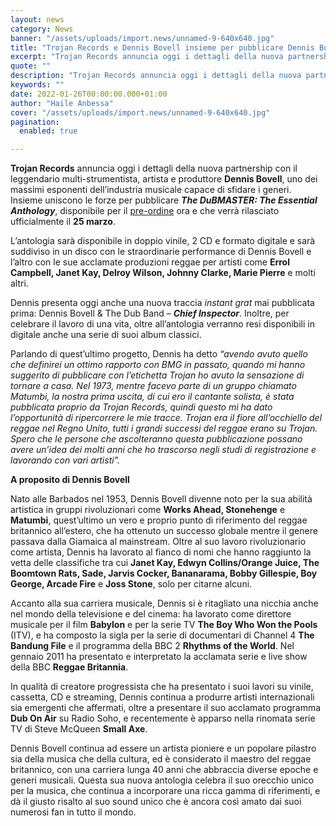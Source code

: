 ```yaml
---
layout: news
category: News
banner: "/assets/uploads/import.news/unnamed-9-640x640.jpg"
title: "Trojan Records e Dennis Bovell insieme per pubblicare Dennis Bovell – The DuBMASTER: The Essential Anthology"
excerpt: "Trojan Records annuncia oggi i dettagli della nuova partnership con il leggendario multi-strumentista, artista e produttore Dennis Bovell, uno dei massimi esponenti dell’industria musicale capace di sfidare i generi. Insieme uniscono le forze per pubblicare The DuBMASTER: The Essential Anthology, disponibile per il pre-ordine ora e che verrà rilasciato ufficialmente il 25 marzo. L’antologia sarà disponibile in doppio vinile, 2 CD [&hellip"
quote: ""
description: "Trojan Records annuncia oggi i dettagli della nuova partnership con il leggendario multi-strumentista, artista e produttore Dennis Bovell, uno dei massimi esponenti dell’industria musicale capace di sfidare i generi. Insieme uniscono le forze per pubblicare The DuBMASTER: The Essential Anthology, disponibile per il pre-ordine ora e che verrà rilasciato ufficialmente il 25 marzo. L’antologia sarà disponibile in doppio vinile, 2 CD [&hellip"
keywords: ""
date: 2022-01-26T00:00:00.000+01:00
author: "Haile Anbessa"
cover: "/assets/uploads/import.news/unnamed-9-640x640.jpg"
pagination:
  enabled: true

---
```


**Trojan Records** annuncia oggi i dettagli della nuova partnership con il leggendario multi-strumentista, artista e produttore **Dennis Bovell**, uno dei massimi esponenti dell’industria musicale capace di sfidare i generi. Insieme uniscono le forze per pubblicare _**The DuBMASTER: The Essential Anthology**_, disponibile per il [pre-ordine](https://runitagency.us3.list-manage.com/track/click?u=d1ce25b5e360c3df7324cc026&id=9696389f03&e=b28fcd7e48) ora e che verrà rilasciato ufficialmente il **25 marzo**.

L’antologia sarà disponibile in doppio vinile, 2 CD e formato digitale e sarà suddiviso in un disco con le straordinarie performance di Dennis Bovell e l’altro con le sue acclamate produzioni reggae per artisti come **Errol Campbell, Janet Kay, Delroy Wilson, Johnny Clarke, Marie Pierre** e molti altri.

Dennis presenta oggi anche una nuova traccia _instant grat_ mai pubblicata prima: Dennis Bovell & The Dub Band – _**Chief Inspector**_. Inoltre, per celebrare il lavoro di una vita, oltre all’antologia verranno resi disponibili in digitale anche una serie di suoi album classici.

Parlando di quest’ultimo progetto, Dennis ha detto _“avendo avuto quello che definirei un ottimo rapporto con BMG in passato, quando mi hanno suggerito di pubblicare con l’etichetta Trojan ho avuto la sensazione di tornare a casa. Nel 1973, mentre facevo parte di un gruppo chiamato Matumbi, la nostra prima uscita, di cui ero il cantante solista, è stata pubblicata proprio da Trojan Records, quindi questo mi ha dato l’opportunità di ripercorrere le mie tracce. Trojan era il fiore all’occhiello del reggae nel Regno Unito, tutti i grandi successi del reggae erano su Trojan. Spero che le persone che ascolteranno questa pubblicazione possano avere un’idea dei molti anni che ho trascorso negli studi di registrazione e lavorando con vari artisti”._

**A proposito di Dennis Bovell**

Nato alle Barbados nel 1953, Dennis Bovell divenne noto per la sua abilità artistica in gruppi rivoluzionari come **Works Ahead, Stonehenge** e **Matumbi**, quest’ultimo un vero e proprio punto di riferimento del reggae britannico all’estero, che ha ottenuto un successo globale mentre il genere passava dalla Giamaica al mainstream. Oltre al suo lavoro rivoluzionario come artista, Dennis ha lavorato al fianco di nomi che hanno raggiunto la vetta delle classifiche tra cui **Janet Kay, Edwyn Collins/Orange Juice, The Boomtown Rats, Sade, Jarvis Cocker, Bananarama, Bobby Gillespie, Boy George, Arcade Fire** e **Joss Stone**, solo per citarne alcuni.

Accanto alla sua carriera musicale, Dennis si è ritagliato una nicchia anche nel mondo della televisione e del cinema: ha lavorato come direttore musicale per il film **Babylon** e per la serie TV **The Boy Who Won the Pools** (ITV), e ha composto la sigla per la serie di documentari di Channel 4 **The Bandung File** e il programma della BBC 2 **Rhythms of the World**. Nel gennaio 2011 ha presentato e interpretato la acclamata serie e live show della BBC **Reggae Britannia**.

In qualità di creatore progressista che ha presentato i suoi lavori su vinile, cassetta, CD e streaming, Dennis continua a produrre artisti internazionali sia emergenti che affermati, oltre a presentare il suo acclamato programma **Dub On Air** su Radio Soho, e recentemente è apparso nella rinomata serie TV di Steve McQueen **Small Axe**.

Dennis Bovell continua ad essere un artista pioniere e un popolare pilastro sia della musica che della cultura, ed è considerato il maestro del reggae britannico, con una carriera lunga 40 anni che abbraccia diverse epoche e generi musicali. Questa sua nuova antologia celebra il suo orecchio unico per la musica, che continua a incorporare una ricca gamma di riferimenti, e dà il giusto risalto al suo sound unico che è ancora così amato dai suoi numerosi fan in tutto il mondo.